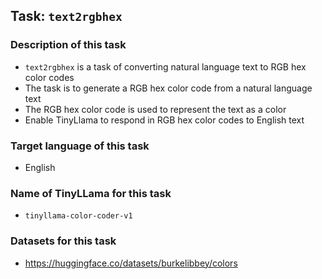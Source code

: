 ## Task: `text2rgbhex`

### Description of this task

- `text2rgbhex` is a task of converting natural language text to RGB hex color codes
- The task is to generate a RGB hex color code from a natural language text
- The RGB hex color code is used to represent the text as a color
- Enable TinyLlama to respond in RGB hex color codes to English text

### Target language of this task

- English

### Name of TinyLLama for this task

- `tinyllama-color-coder-v1`

### Datasets for this task

- https://huggingface.co/datasets/burkelibbey/colors
